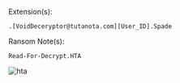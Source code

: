 Extension(s): 
```
.[VoidDeceryptor@tutanota.com][User_ID].Spade
```
Ransom Note(s): 
```
Read-For-Decrypt.HTA
```
![hta](https://github.com/user-attachments/assets/7cc17893-2b42-48a3-88bc-28162703ffce)
